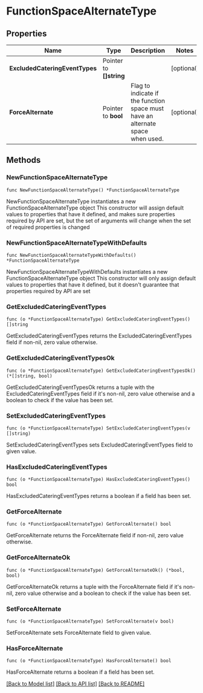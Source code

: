 # FunctionSpaceAlternateType

## Properties

Name | Type | Description | Notes
------------ | ------------- | ------------- | -------------
**ExcludedCateringEventTypes** | Pointer to **[]string** |  | [optional] 
**ForceAlternate** | Pointer to **bool** | Flag to indicate if the function space must have an alternate space when used. | [optional] 

## Methods

### NewFunctionSpaceAlternateType

`func NewFunctionSpaceAlternateType() *FunctionSpaceAlternateType`

NewFunctionSpaceAlternateType instantiates a new FunctionSpaceAlternateType object
This constructor will assign default values to properties that have it defined,
and makes sure properties required by API are set, but the set of arguments
will change when the set of required properties is changed

### NewFunctionSpaceAlternateTypeWithDefaults

`func NewFunctionSpaceAlternateTypeWithDefaults() *FunctionSpaceAlternateType`

NewFunctionSpaceAlternateTypeWithDefaults instantiates a new FunctionSpaceAlternateType object
This constructor will only assign default values to properties that have it defined,
but it doesn't guarantee that properties required by API are set

### GetExcludedCateringEventTypes

`func (o *FunctionSpaceAlternateType) GetExcludedCateringEventTypes() []string`

GetExcludedCateringEventTypes returns the ExcludedCateringEventTypes field if non-nil, zero value otherwise.

### GetExcludedCateringEventTypesOk

`func (o *FunctionSpaceAlternateType) GetExcludedCateringEventTypesOk() (*[]string, bool)`

GetExcludedCateringEventTypesOk returns a tuple with the ExcludedCateringEventTypes field if it's non-nil, zero value otherwise
and a boolean to check if the value has been set.

### SetExcludedCateringEventTypes

`func (o *FunctionSpaceAlternateType) SetExcludedCateringEventTypes(v []string)`

SetExcludedCateringEventTypes sets ExcludedCateringEventTypes field to given value.

### HasExcludedCateringEventTypes

`func (o *FunctionSpaceAlternateType) HasExcludedCateringEventTypes() bool`

HasExcludedCateringEventTypes returns a boolean if a field has been set.

### GetForceAlternate

`func (o *FunctionSpaceAlternateType) GetForceAlternate() bool`

GetForceAlternate returns the ForceAlternate field if non-nil, zero value otherwise.

### GetForceAlternateOk

`func (o *FunctionSpaceAlternateType) GetForceAlternateOk() (*bool, bool)`

GetForceAlternateOk returns a tuple with the ForceAlternate field if it's non-nil, zero value otherwise
and a boolean to check if the value has been set.

### SetForceAlternate

`func (o *FunctionSpaceAlternateType) SetForceAlternate(v bool)`

SetForceAlternate sets ForceAlternate field to given value.

### HasForceAlternate

`func (o *FunctionSpaceAlternateType) HasForceAlternate() bool`

HasForceAlternate returns a boolean if a field has been set.


[[Back to Model list]](../README.md#documentation-for-models) [[Back to API list]](../README.md#documentation-for-api-endpoints) [[Back to README]](../README.md)



